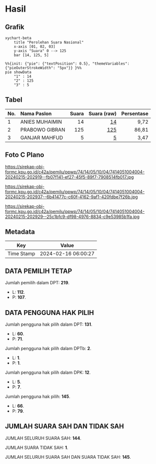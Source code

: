 # Hasil

## Grafik

```mermaid
xychart-beta
    title "Perolehan Suara Nasional"
    x-axis [01, 02, 03]
    y-axis "Suara" 0 --> 125
    bar [14, 125, 5]
```

```mermaid
%%{init: {"pie": {"textPosition": 0.5}, "themeVariables": {"pieOuterStrokeWidth": "5px"}} }%%
pie showData
    "1" : 14
    "2" : 125
    "3" : 5
```

## Tabel

| No. | Nama Paslon    | Suara | Suara (raw) | Persentase |
|:--- |:-------------- | -----:| -----------:| ----------:|
| 1   | ANIES MUHAIMIN | 14    | [14][p-1]   | 9,72       |
| 2   | PRABOWO GIBRAN | 125   | [125][p-2]  | 86,81      |
| 3   | GANJAR MAHFUD  | 5     | [5][p-3]    | 3,47       |


[p-1]: https://github.com/gigit-pemilu/pemilu-2024/blob/main/pilpres/hitung-suara/sub/74-sulawesi-tenggara/sub/14-buton-tengah/sub/05-talaga-raya/sub/1004-talaga-satu/sub/004-tps/sub/paslon-1.txt
[p-2]: https://github.com/gigit-pemilu/pemilu-2024/blob/main/pilpres/hitung-suara/sub/74-sulawesi-tenggara/sub/14-buton-tengah/sub/05-talaga-raya/sub/1004-talaga-satu/sub/004-tps/sub/paslon-2.txt
[p-3]: https://github.com/gigit-pemilu/pemilu-2024/blob/main/pilpres/hitung-suara/sub/74-sulawesi-tenggara/sub/14-buton-tengah/sub/05-talaga-raya/sub/1004-talaga-satu/sub/004-tps/sub/paslon-3.txt

## Foto C Plano

https://sirekap-obj-formc.kpu.go.id/c42a/pemilu/ppwp/74/14/05/10/04/7414051004004-20240215-202919--fb07f141-ef27-45f5-89f7-7908514fb017.jpg

https://sirekap-obj-formc.kpu.go.id/c42a/pemilu/ppwp/74/14/05/10/04/7414051004004-20240215-202937--6b41477c-c60f-4162-9af1-420fdbe7f26b.jpg

https://sirekap-obj-formc.kpu.go.id/c42a/pemilu/ppwp/74/14/05/10/04/7414051004004-20240215-202929--25c1bfc9-df98-4976-8834-c9e53985b1fa.jpg


## Metadata

| Key        | Value               |
| ---------- | ------------------- |
| Time Stamp | 2024-02-16 06:00:27 |


## DATA PEMILIH TETAP

Jumlah pemilih dalam DPT: **219**.
 * L: **112**.
 * P: **107**.

## DATA PENGGUNA HAK PILIH

Jumlah pengguna hak pilih dalam DPT: **131**.
 * L: **60**.
 * P: **71**.

Jumlah pengguna hak pilih dalam DPTb: **2**.
 * L: **1**.
 * P: **1**.

Jumlah pengguna hak pilih dalam DPK: **12**.
 * L: **5**.
 * P: **7**.

Jumlah pengguna hak pilih: **145**.
 * L: **66**.
 * P: **79**.

## JUMLAH SUARA SAH DAN TIDAK SAH

JUMLAH SELURUH SUARA SAH: **144**.

JUMLAH SUARA TIDAK SAH: **1**.

JUMLAH SELURUH SUARA SAH DAN SUARA TIDAK SAH: **145**.



